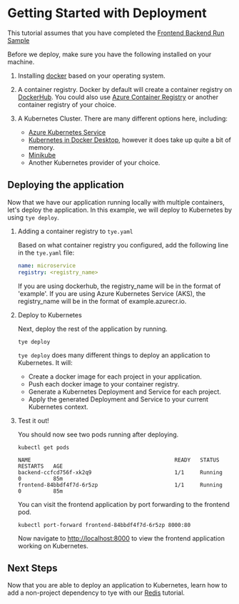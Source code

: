 
# Getting Started with Deployment

This tutorial assumes that you have completed the [Frontend Backend Run Sample](frontend_backend_run.md)

Before we deploy, make sure you have the following installed on your machine.

1. Installing [docker](https://docs.docker.com/install/) based on your operating system.

1. A container registry. Docker by default will create a container registry on [DockerHub](https://hub.docker.com/). You could also use [Azure Container Registry](https://docs.microsoft.com/en-us/azure/aks/tutorial-kubernetes-prepare-acr) or another container registry of your choice.

1. A Kubernetes Cluster. There are many different options here, including:
    - [Azure Kubernetes Service](https://docs.microsoft.com/en-us/azure/aks/tutorial-kubernetes-deploy-cluster)
    - [Kubernetes in Docker Desktop](https://www.docker.com/blog/docker-windows-desktop-now-kubernetes/), however it does take up quite a bit of memory.
    - [Minikube](https://kubernetes.io/docs/tasks/tools/install-minikube/)
    - Another Kubernetes provider of your choice.

## Deploying the application

Now that we have our application running locally with multiple containers, let's deploy the application. In this example, we will deploy to Kubernetes by using `tye deploy`.

1. Adding a container registry to `tye.yaml`

    Based on what container registry you configured, add the following line in the `tye.yaml` file:

    ```yaml
    name: microservice
    registry: <registry_name>
    ```

    If you are using dockerhub, the registry_name will be in the format of 'example'. If you are using Azure Kubernetes Service (AKS), the registry_name will be in the format of example.azurecr.io.

1. Deploy to Kubernetes

    Next, deploy the rest of the application by running.

    ```text
    tye deploy
    ```

    `tye deploy` does many different things to deploy an application to Kubernetes. It will:
    - Create a docker image for each project in your application.
    - Push each docker image to your container registry.
    - Generate a Kubernetes Deployment and Service for each project.
    - Apply the generated Deployment and Service to your current Kubernetes context.

1. Test it out!

    You should now see two pods running after deploying.

    ```text
    kubectl get pods
    ```

    ```text
    NAME                                             READY   STATUS    RESTARTS   AGE
    backend-ccfcd756f-xk2q9                          1/1     Running   0          85m
    frontend-84bbdf4f7d-6r5zp                        1/1     Running   0          85m
    ```

    You can visit the frontend application by port forwarding to the frontend pod.

    ```text
    kubectl port-forward frontend-84bbdf4f7d-6r5zp 8000:80
    ```

    Now navigate to <http://localhost:8000> to view the frontend application working on Kubernetes.

## Next Steps

Now that you are able to deploy an application to Kubernetes, learn how to add a non-project dependency to tye with our [Redis](redis.md) tutorial.

